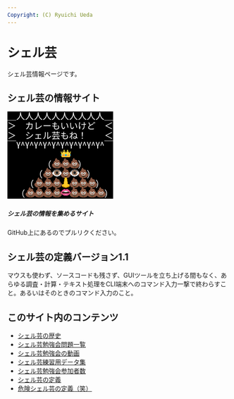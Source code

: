 ```yaml
---
Copyright: (C) Ryuichi Ueda
---
```



# シェル芸

シェル芸情報ページです。

## シェル芸の情報サイト

<div class="card mb-3">
  <div class="row no-gutters">
    <div class="col-md-4">
        <a href="https://shellgei.github.io/info/"><img class="card-img-top" src="/pages/01434/shellgei.png" alt="shellgei"></a>
    </div>
    <div class="col-md-8">
      <div class="card-body">
        <h5 class="card-title">シェル芸の情報を集めるサイト <i class="fa fa-external-link"></i></h5>
        <p class="card-text">GitHub上にあるのでプルリクください。</p>
        <!--<p class="card-text"><small class="text-muted">Last updated 3 mins ago</small></p>-->
      </div>
    </div>
  </div>
</div>

## シェル芸の定義バージョン1.1

マウスも使わず、ソースコードも残さず、GUIツールを立ち上げる間もなく、あらゆる調査・計算・テキスト処理をCLI端末へのコマンド入力一撃で終わらすこと。あるいはそのときのコマンド入力のこと。


## このサイト内のコンテンツ

* [シェル芸の歴史](/?page=08865)
* [シェル芸勉強会問題一覧](/?page=00684)
* [シェル芸勉強会の動画](/?page=09678)
* [シェル芸練習用データ集](/?page=05649)
* [シェル芸勉強会参加者数](/?page=05567)
* [シェル芸の定義](/?page=01434)
* [危険シェル芸の定義（笑）](/?page=03752)
